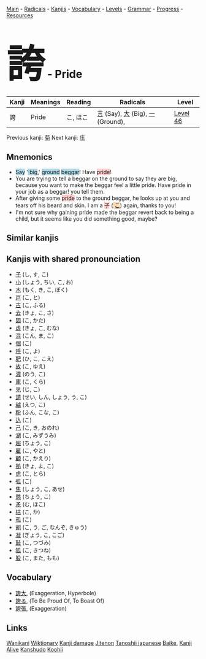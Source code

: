 <style> bigfont {font-size: 100px}</style>
[Main](../README.md) -
[Radicals](../radicals.md) -
[Kanjis](../kanjis.md) -
[Vocabulary](../vocabulary.md) -
[Levels](../levels.md) -
[Grammar](../grammar.md) - 
[Progress](../progress.md) -
[Resources](../resources.md)
# <bigfont> 誇</bigfont> - Pride 

| Kanji | Meanings | Reading | Radicals | Level |
| --- | --- | --- | --- | --- |
| 誇 | Pride | こ, ほこ | [言](../radicals/言.md) (Say), [大](../radicals/大.md) (Big), [一](../radicals/一.md) (Ground),  | [Level 46](../levels/wk_level46.md) |

Previous kanji: [菊](菊.md) Next kanji: [庄](庄.md) 

## Mnemonics
 * <span style="background-color:#ADD8E6"> Say</span> '<span style="background-color:#ADD8E6"> big</span>,' <span style="background-color:#ADD8E6"> ground</span> <span style="background-color:#ADD8E6"> beggar</span>! Have <span style="background-color:#ffcccb"> pride</span>! 
* You are trying to tell a beggar on the ground to say they are big, because you want to make the beggar feel a little pride. Have pride in your job as a beggar! you tell them.
* After giving some <span style="background-color:#ffcccb"> pride</span> to the ground beggar, he looks up at you and tears off his beard and skin. I am a <span style="background-color:#ffcccb"> 子</span> (<span style="background-color:#fed8b1"> [こ](https://jisho.org/search/こ)</span>) again, thanks to you!
* I'm not sure why gaining pride made the beggar revert back to being a child, but it seems like you did something good, maybe?


## Similar kanjis
 


## Kanjis with shared pronounciation
 * [子](子.md) (し, す, こ)
* [小](小.md) (しょう, ちい, こ, お)
* [木](木.md) (もく, き, こ, ぼく)
* [戸](戸.md) (こ, と)
* [古](古.md) (こ, ふる)
* [去](去.md) (きょ, こ, さ)
* [固](固.md) (こ, かた)
* [虚](虚.md) (きょ, こ, むな)
* [混](混.md) (こん, ま, こ)
* [個](個.md) (こ)
* [呼](呼.md) (こ, よ)
* [肥](肥.md) (ひ, こ, こえ)
* [故](故.md) (こ, ゆえ)
* [濃](濃.md) (のう, こ)
* [庫](庫.md) (こ, くら)
* [児](児.md) (じ, こ)
* [請](請.md) (せい, しん, しょう, う, こ)
* [越](越.md) (えつ, こ)
* [粉](粉.md) (ふん, こな, こ)
* [込](込.md) (こ)
* [己](己.md) (こ, き, おのれ)
* [湖](湖.md) (こ, みずうみ)
* [超](超.md) (ちょう, こ)
* [雇](雇.md) (こ, やと)
* [顧](顧.md) (こ, かえり)
* [拠](拠.md) (きょ, よ, こ)
* [虎](虎.md) (こ, とら)
* [弧](弧.md) (こ)
* [焦](焦.md) (しょう, こ, あせ)
* [懲](懲.md) (ちょう, こ)
* [矛](矛.md) (む, ほこ)
* [枯](枯.md) (こ, か)
* [孤](孤.md) (こ)
* [胡](胡.md) (こ, う, ご, なんぞ, きゅう)
* [凝](凝.md) (ぎょう, こ, こご)
* [鼓](鼓.md) (こ, つづみ)
* [狐](狐.md) (こ, きつね)
* [股](股.md) (こ, また, もも)



## Vocabulary
 * [誇大](../vocabulary/誇.md), (Exaggeration, Hyperbole)
* [誇る](../vocabulary/誇.md), (To Be Proud Of, To Boast Of)
* [誇張](../vocabulary/誇.md), (Exaggeration)




## Links 


[Wanikani](https://www.wanikani.com/kanji/誇)
[Wiktionary](https://en.wiktionary.org/wiki/誇)
[Kanji damage](http://www.kanjidamage.com/kanji/search?utf8=✓&q=誇)
[Jitenon](https://jitenon.com/kanji/誇)
[Tanoshii japanese](https://www.tanoshiijapanese.com/dictionary/kanji.cfm?k=誇)
[Baike](https://baike.baidu.com/item/誇),
[Kanji Alive](https://app.kanjialive.com/誇)
[Kanshudo](https://www.kanshudo.com/searchmn?q=誇)
[Koohii](https://kanji.koohii.com/study/kanji/誇)
